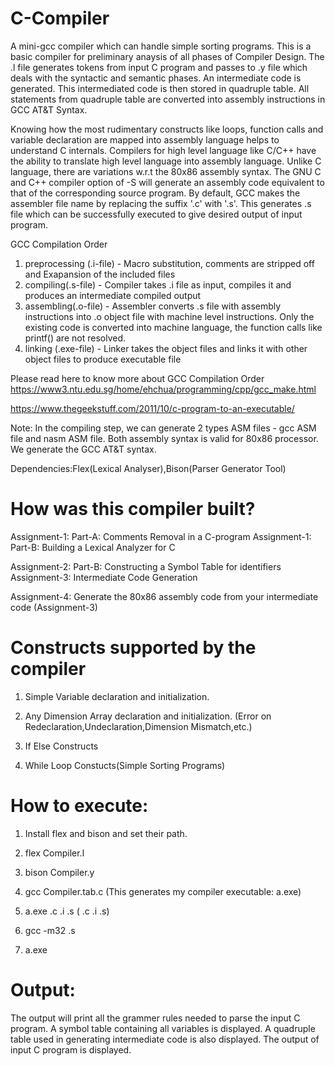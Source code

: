 # C-Compiler


A mini-gcc compiler which can handle simple sorting programs. This is a basic compiler for preliminary anaysis of all phases of Compiler Design. The .l file generates tokens from input C program and passes to .y file which deals with the syntactic and semantic phases. An intermediate code is generated. This intermediated code is then stored in quadruple table. All statements from quadruple table are converted into assembly instructions in GCC AT&T Syntax. 

Knowing how the most rudimentary constructs like loops, function calls and variable declaration are mapped into assembly language helps to understand C internals. Compilers for high level language like C/C++ have the ability to translate high level language into assembly language. Unlike C language, there are variations w.r.t the 80x86 assembly syntax. The GNU C and C++ compiler option of -S will generate an assembly code equivalent to that of the corresponding source program.  By default, GCC makes the assembler file name by replacing the suffix '.c' with '.s'. This generates .s file which can be successfully executed to give desired output of input program.

GCC Compilation Order
1. preprocessing (.i-file) - Macro substitution, comments are stripped off and Exapansion of the included files
2. compiling(.s-file) - Compiler takes .i file as input, compiles it and produces an intermediate compiled output
3. assembling(.o-file) - Assembler converts .s file with assembly instructions into .o object file with machine level instructions. Only the existing code is converted into machine language, the function calls like printf() are not resolved.
4. linking (.exe-file) - Linker takes the object files and links it with other object files to produce executable file

Please read here to know more about GCC Compilation Order
https://www3.ntu.edu.sg/home/ehchua/programming/cpp/gcc_make.html

https://www.thegeekstuff.com/2011/10/c-program-to-an-executable/

Note:
In the compiling step, we can generate 2 types ASM files - gcc ASM file and nasm ASM file. Both assembly syntax is valid for 80x86 processor. We generate the GCC AT&T syntax.

Dependencies:Flex(Lexical Analyser),Bison(Parser Generator Tool)
# How was this compiler built?
Assignment-1: Part-A: Comments Removal in a C-program
Assignment-1: Part-B: Building a Lexical Analyzer for C

Assignment-2: Part-B: Constructing a Symbol Table for identifiers
Assignment-3: Intermediate Code Generation

Assignment-4: Generate the 80x86 assembly code from your intermediate code (Assignment-3)

# Constructs supported by the compiler

1. Simple Variable declaration and initialization.

2. Any Dimension Array declaration and initialization. (Error on Redeclaration,Undeclaration,Dimension Mismatch,etc.)

3. If Else Constructs

4. While Loop Constucts(Simple Sorting Programs)

# How to execute:

1. Install flex and bison and set their path.

2. flex Compiler.l

3. bison Compiler.y

4. gcc Compiler.tab.c (This generates my compiler executable: a.exe)

5. a.exe .c .i .s (<my-compiler-executable> <file>.c <file>.i <file>.s) 

6. gcc -m32 .s

7. a.exe

# Output:

The output will print all the grammer rules needed to parse the input C program. A symbol table containing all variables is displayed. A quadruple table used in generating intermediate code is also displayed. The output of input C program is displayed.

